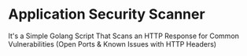 # Application Security Scanner
It's a Simple Golang Script That Scans an HTTP Response for Common Vulnerabilities (Open Ports &amp; Known Issues with HTTP Headers)
